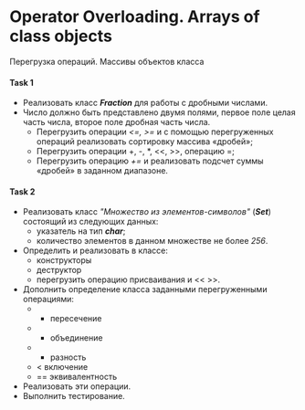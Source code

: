# Operator Overloading. Arrays of class objects
Перегрузка операций. Массивы объектов класса

#### Task 1
* Реализовать класс ***Fraction*** для работы с дробными числами. 
* Число должно быть представлено двумя полями, первое поле целая часть числа, второе поле дробная часть числа.
	* Перегрузить  операции  *<=, >=* и с помощью перегруженных операций реализовать сортировку массива «дробей»; 
	* Перегрузить операции +, -, *, <<, >>, операцию =;
	* Перегрузить операцию *+=* и реализовать подсчет суммы  «дробей» в заданном диапазоне.

#### Task 2
* Реализовать класс *"Множество из элементов-символов"* (***Set***) состоящий из следующих данных:
	* указатель на тип ***char***;
	*	количество элементов в данном множестве не более *256*.
*	Определить и реализовать в классе: 
	* конструкторы
	* деструктор
	* перегрузить операцию присваивания и << >>.
*	Дополнить определение класса заданными перегруженными операциями:
	*	* пересечение
	*	+ объединение
	*	- разность
	*	<  включение
	* == эквивалентность
*	Реализовать эти операции. 
*	Выполнить тестирование.